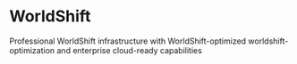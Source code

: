 # WorldShift
Professional WorldShift infrastructure with WorldShift-optimized worldshift-optimization and enterprise cloud-ready capabilities
